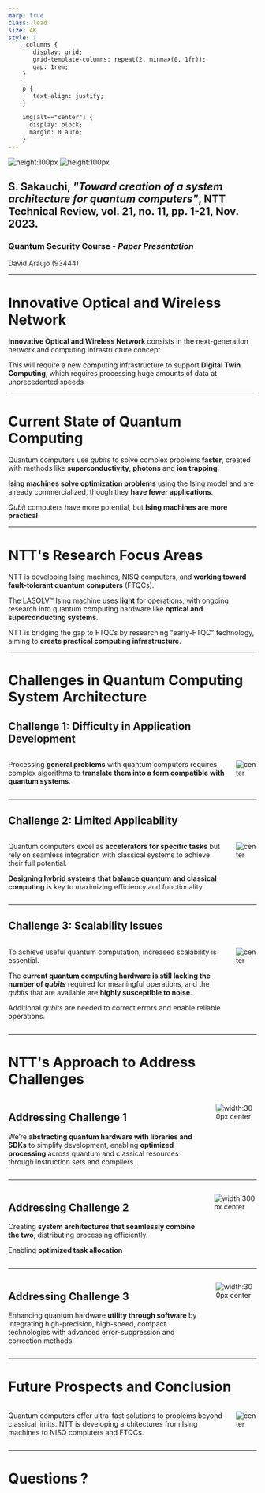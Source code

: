 ```yaml
---
marp: true
class: lead
size: 4K
style: |
    .columns {
       display: grid;
       grid-template-columns: repeat(2, minmax(0, 1fr));
       gap: 1rem;
    }

    p {
       text-align: justify;
    }

    img[alt~="center"] {
      display: block;
      margin: 0 auto;
    }
---
```


<!-- footer: 25th of October 2024 | _davidaraujo@ua.pt_-->

![height:100px](./images/deti-logo.png) ![height:100px](./images/Marca-UA-Complementar-PRETO.png)

## S. Sakauchi, **_"Toward creation of a system architecture for quantum computers"_**, NTT Technical Review, vol. 21, no. 11, pp. 1-21, Nov. 2023.

### Quantum Security Course - _Paper Presentation_

David Araújo (93444)

<!--
This paper explores NTT's efforts to develop quantum system architectures under the IOWN initiative, focusing on ultra-fast, large-scale processing for applications like Digital Twin Computing. It addresses challenges in scalability, error correction, and integrating quantum systems, such as Ising machines and fault tolerant quantum computers, with classical computing to unlock quantum computing's potential.
-->

---

<!-- paginate: true -->
<!-- header: __Toward creation of a system architecture for quantum computers__ | Quantum Security Course - _Paper Presentation_ -->
<!-- footer: '![height:50px](./images/deti-logo.png) ![height:50px](./images/Marca-UA-Complementar-PRETO.png)' -->

# Innovative Optical and Wireless Network

**Innovative Optical and Wireless Network** consists in the next-generation network and computing infrastructure concept

This will require a new computing infrastructure to support **Digital Twin Computing**, which requires processing huge amounts of data at unprecedented speeds

<!--
NTT's IOWN initiative aims to revolutionize ICT by creating a new infrastructure that combines advanced technologies.

Central to this is the All-Photonics Network, which uses light for ultra-fast, high-capacity communication.

Another key concept is Digital Twin Computing, which merges the real and digital worlds to predict future scenarios with unprecedented accuracy.

By connecting and optimizing diverse ICT resources, IOWN envisions enabling breakthrough applications and services that surpass the limits of current technology.
-->

---

# Current State of Quantum Computing

Quantum computers use _qubits_ to solve complex problems **faster**, created with methods like **superconductivity**, **photons** and **ion trapping**.

**Ising machines solve optimization problems** using the Ising model and are already commercialized, though they **have fewer applications**.

_Qubit_ computers have more potential, but **Ising machines are more practical**.

<!--
Number or qubits is currently limited

Current quantum computers lack scale and precision.

A large-scale, fault-tolerant quantum computer (FTQC), capable of error correction during calculations like prime factorization, is not yet in practical use.

Ising machines specialize in solving combinatorial optimization problems that are time-consuming for classical computers.

They use the Ising model, a statistical-mechanics model representing magnetic material properties.

Unlike qubit-based quantum computers, Ising machines have limited applications but are already commercialized and lead in practical use.
-->

---

# NTT's Research Focus Areas

NTT is developing Ising machines, NISQ computers, and **working toward fault-tolerant quantum computers** (FTQCs).

The LASOLV™ Ising machine uses **light** for operations, with ongoing research into quantum computing hardware like **optical and superconducting systems**.

NTT is bridging the gap to FTQCs by researching "early-FTQC" technology, aiming to **create practical computing infrastructure**.

<!--
At NTT, they are advancing research in Ising machines and quantum computers, including NISQ computers and FTQCs.

They developed the LASOLV™ Ising machine, which uses light for operations, and are exploring its applications.

For quantum hardware, they are researching optical and superconducting systems.

In software, their focus is on improving error correction and suppression for better performance.

Their goal is to bridge the gap from NISQ computers to FTQCs by developing "early-FTQC" technology and building practical computing infrastructure, as FTQCs can solve a broader range of problems but are more difficult to implement.
-->

---

# Challenges in Quantum Computing System Architecture

## Challenge 1: Difficulty in Application Development

<div class="columns">

<div>

Processing **general problems** with quantum computers requires complex algorithms to **translate them into a form compatible with quantum systems**.

</div>

<div>

![center](./images/challenges-solutions-01.png)

</div>

</div>

<!--
Quantum computers require specialized algorithms, making it necessary to study how general problems can be translated into complex quantum algorithms suitable for these systems.

The reliance on quantum mechanics creates a high barrier for general application developers.
-->

---

## Challenge 2: Limited Applicability

<div class="columns">

<div>

Quantum computers excel as **accelerators for specific tasks** but rely on seamless integration with classical systems to achieve their full potential.

**Designing hybrid systems that balance quantum and classical computing** is key to maximizing efficiency and functionality

</div>

<div>

![center](./images/challenges-solutions-02.png)

</div>

</div>

<!--
Quantum computers leverage superposition to process many inputs simultaneously, offering dramatic speed improvements for specific tasks like prime factorization.

However, they are not fast enough to replace all classical computing operations. Instead, they function as accelerators.
-->

---

## Challenge 3: Scalability Issues

<div class="columns">

<div>

To achieve useful quantum computation, increased scalability is essential.

The **current quantum computing hardware is still lacking the number of *qubits*** required for meaningful operations, and the *qubits* that are available are **highly susceptible to noise**.

Additional *qubits* are needed to correct errors and enable reliable operations.

</div>

<div>

![center](./images/challenges-solutions-03.png)

</div>

</div>

<!--
Achieving practical quantum computation requires overcoming challenges related to scalability. 

Currently, quantum computers do not have enough qubits to perform meaningful operations, and those available are prone to noise.

More qubits are needed to correct errors and ensure that operations can be executed reliably.
-->

---

# NTT's Approach to Address Challenges

<div class="columns">

<div>

## Addressing Challenge 1

We’re **abstracting quantum hardware with libraries and SDKs** to simplify development, enabling **optimized processing** across quantum and classical resources through instruction sets and compilers.

</div>

<div>

![width:300px center](./images/solutions-02.png)

</div>

</div>

<!--
Abstract quantum hardware components using libraries and SDKs, similar to how early classical computers used assembly languages. 

Will allow developers to focus on building applications without managing the complexity of quantum hardware.

Development of instruction sets, high-level programming languages, and compilers that enable optimized processing by combining the unique strengths of quantum and classical computing resources, improving overall efficiency.
-->

---

<div class="columns">

<div>

## Addressing Challenge 2

Creating **system architectures that seamlessly combine the two**, distributing processing efficiently.

Enabling **optimized task allocation**

</div>

<div>

![width:300px center](./images/solutions-03.png)

</div>

</div>

<!--
The development of distributed operating systems is key to leveraging the strengths of quantum and classical hardware.

Quantum computers serve as accelerators for specialized tasks, while classical computers handle versatile operations. 

The challenge lies in creating system architectures that seamlessly combine the two, distributing processing efficiently.

Optimized task allocation and unlocking the full potential of quantum computing in practical applications.
-->

---

<div class="columns">

<div>

## Addressing Challenge 3

Enhancing quantum hardware **utility through software** by integrating high-precision, high-speed, compact technologies with advanced error-suppression and correction methods.

</div>

<div>

![width:300px center](./images/solutions-04.png)

</div>

</div>

<!--
The effectiveness of quantum hardware is significantly improved by combining it with advanced software solutions.

High precision, faster processing, and compact integration.

Additionally, robust error-suppression and correction theories are being developed to address the inherent noise and instability in quantum systems.
-->

---

# Future Prospects and Conclusion

<div class="columns">

<div>

Quantum computers offer ultra-fast solutions to problems beyond classical limits. NTT is developing architectures from Ising machines to NISQ computers and FTQCs.

</div>

<div>

![center](./images/position-map.png)

</div>

</div>

<!--
Quantum computers offer unprecedented speed for solving complex problems beyond classical capabilities. 

NTT Computer and Data Science Laboratories is developing architectures that span practical Ising machines to NISQ and FTQC systems.

While Ising machines are already closer to real-world application, further research is needed for the broader capabilities of NISQ and FTQCs.

These efforts lay the groundwork for transformative quantum computing technologies.
-->

---

# Questions ?
